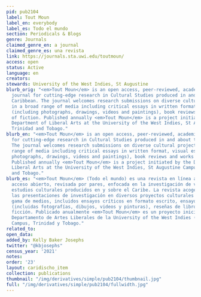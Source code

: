 ```yaml
---
pid: pub2104
label: Tout Moun
label_en: everybody
label_es: Todo el mundo
section: Periodicals & Blogs
genre: Journals
claimed_genre_en: a journal
claimed_genre_es: una revista
link: https://journals.sta.uwi.edu/toutmoun/
access: open
status: Active
language: en
creators:
stewards: University of the West Indies, St Augustine
blurb_orig: "<em>Tout Moun</em> is an open access, peer-reviewed, academic online
  journal for cutting-edge research in Cultural Studies produced in and about the
  Caribbean. The journal welcomes research submissions on diverse cultural projects
  in a broad range of media including critical essays in written format, visual essays
  (including photographs, drawings, videos and paintings), book reviews and works
  of fiction. Published annually <em>Tout Moun</em> is a project initiated by the
  Department of Liberal Arts at the University of the West Indies, St Augustine Campus,
  Trinidad and Tobago."
blurb_en: "<em>Tout Moun</em> is an open access, peer-reviewed, academic online journal
  for cutting-edge research in Cultural Studies produced in and about the Caribbean.
  The journal welcomes research submissions on diverse cultural projects in a broad
  range of media including critical essays in written format, visual essays (including
  photographs, drawings, videos and paintings), book reviews and works of fiction.
  Published annually <em>Tout Moun</em> is a project initiated by the Department of
  Liberal Arts at the University of the West Indies, St Augustine Campus, Trinidad
  and Tobago."
blurb_es: "<em>Tout Moun</em> (Todo el mundo) es una revista en línea académica de
  acceso abierto, revisada por pares, enfocada en la investigación de vanguardia en
  estudios culturales producidos en y sobre el Caribe. La revista acoge con satisfacción
  las presentaciones de investigación en diversos proyectos culturales en una amplia
  gama de medios, incluidos ensayos críticos en formato escrito, ensayos visuales
  (incluidas fotografías, dibujos, videos y pinturas), reseñas de libros y obras de
  ficción. Publicado anualmente <em>Tout Moun</em> es un proyecto iniciado por el
  Departamento de Artes Liberales de la University of the West Indies (UWI), San Agustín
  Campus, Trinidad y Tobago."
related_to:
open_data:
added_by: Kelly Baker Josephs
twitter: "@kbjosephs"
census_year: '2021'
notes:
order: '23'
layout: caridischo_item
collection: publications
thumbnail: "/img/derivatives/simple/pub2104/thumbnail.jpg"
full: "/img/derivatives/simple/pub2104/fullwidth.jpg"
---
```

